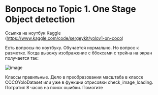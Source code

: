# Вопросы по Topic 1. One Stage Object detection

Ссылка на ноутбук Kaggle (https://www.kaggle.com/code/sergeykit/yolov1-on-coco)

Есть вопросы по ноутбуку. Обучается нормально. Но вопрос к разметке. 
Когда вывожу изображение с ббоксами с трейна на экран получается так:

![image](https://github.com/Sergey-Kit/computer-vision-technology/assets/82327055/f5e9b7d2-42b2-49f1-af6a-0e05304c81a2)

Классы правильные. Дело в преобразовании масштаба в классе COCOYoloDataset или уже в функции отрисовки check_image_loading. Потратил 8 часов на поиск ошибки. Помогите

